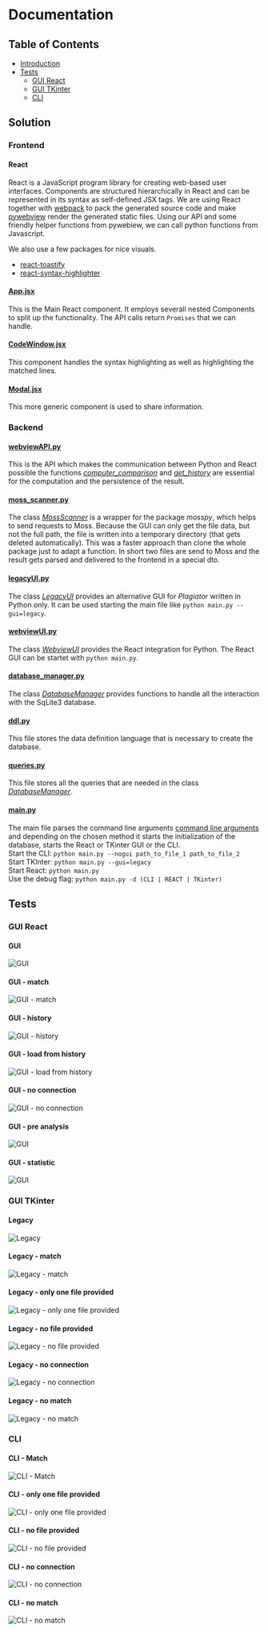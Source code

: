 # Documentation

## Table of Contents
- [Introduction](#introduction)
- [Tests](#tests)
  - [GUI React](#gui-react)
  - [GUI TKinter](#gui-tkinter)
  - [CLI](#cli)
 

## Solution

### Frontend

#### React
React is a JavaScript program library for creating web-based user interfaces. Components are structured hierarchically in React and can be represented in its syntax as self-defined JSX tags. We are using React together with [webpack](https://webpack.js.org/) to pack the generated source code and make [pywebview](https://pywebview.flowrl.com/) render the generated static files. Using our API and some friendly helper functions from pywebiew, we can call python functions from Javascript.

We also use a few packages for nice visuals.
- [react-toastify](https://fkhadra.github.io/react-toastify/introduction/)
- [react-syntax-highlighter](https://github.com/react-syntax-highlighter/react-syntax-highlighter)


#### [App.jsx](web/src/App.jsx)
This is the Main React component. It employs severall nested Components to split up the functionality. The API calls return `Promises` that we can handle.

#### [CodeWindow.jsx](web/src/components/CodeWindow.jsx)
This component handles the syntax highlighting as well as highlighting the matched lines.

#### [Modal.jsx](web/src/components/Modal.jsx)
This more generic component is used to share information. 

### Backend

#### [webviewAPI.py](app/api/webviewAPI.py)

This is the API which makes the communication between Python and React possible the functions 
_[computer_comparison](app/api/webviewAPI.py#L64-L70)_ and _[get_history](app/api/webviewAPI.py#L72-L74)_ are essential
for the computation and the persistence of the result.

#### [moss_scanner.py](app/scanner/moss_scanner.py)

The class _[MossScanner](app/scanner/moss_scanner.py#L16-L16)_ is a wrapper for the package _mosspy_, which helps to 
send requests to Moss. Because the GUI can only get the file data, but not the full path, the file is written into a 
temporary directory (that gets deleted automatically). This was a faster approach than clone the whole package just to 
adapt a function. In short two files are send to Moss and the result gets parsed and delivered to the frontend in a 
special dto.

#### [legacyUI.py](app/legacyUI.py)

The class _[LegacyUI](app/legacyUI.py#L14-L14)_ provides an alternative GUI for _Plagiator_ written in Python only. It 
can be used starting the main file like `python main.py --gui=legacy`.

#### [webviewUI.py](app/webviewUI.py)

The class _[WebviewUI](app/webviewUI.py#L6-L6)_ provides the React integration for Python. The React GUI can be startet 
with `python main.py`.

#### [database_manager.py](database/database_manager.py)

The class _[DatabaseManager](database/database_manager.py#L8-L8)_ provides functions to handle all the interaction with 
the SqLite3 database.

#### [ddl.py](database/ddl.py)

This file stores the data definition language that is necessary to create the database.

#### [queries.py](database/queries.py)

This file stores all the queries that are needed in the class _[DatabaseManager](database/database_manager.py#L8-L8)_.

#### [main.py](main.py)

The main file parses the command line arguments [command line arguments](main.py#L68-L80) and depending on the chosen
method it starts the initialization of the database, starts the React or TKinter GUI or the CLI. \
Start the CLI: `python main.py --nogui path_to_file_1 path_to_file_2` \
Start TKInter: `python main.py --gui=legacy` \
Start React: `python main.py` \
Use the debug flag: `python main.py -d (CLI | REACT | TKinter)`
  
## Tests

### GUI React

#### GUI
![GUI](resources/screenshots/test_gui.png)

#### GUI - match
![GUI - match](resources/screenshots/test_gui_match.png)

#### GUI - history 
![GUI - history](resources/screenshots/test_gui_history.png)

#### GUI - load from history
![GUI - load from history](resources/screenshots/test_gui_load_from_history.png)

#### GUI - no connection
![GUI - no connection](resources/screenshots/test_gui_no_connection.png)

#### GUI - pre analysis
![GUI](resources/screenshots/test_gui_pre_analysis.png)

#### GUI - statistic
![GUI](resources/screenshots/test_gui_statistic.png)


### GUI TKinter

#### Legacy
![Legacy](resources/screenshots/test_legacy.png)

#### Legacy - match
![Legacy - match](resources/screenshots/test_legacy_match.png)

#### Legacy - only one file provided
![Legacy - only one file provided](resources/screenshots/test_legacy_one_file.png)

#### Legacy - no file provided
![Legacy - no file provided](resources/screenshots/test_legacy_no_files.png)

#### Legacy - no connection
![Legacy - no connection](resources/screenshots/test_legacy_no_connection.png)

#### Legacy - no match
![Legacy - no match](resources/screenshots/test_legacy_no_match.png)


### CLI

#### CLI - Match
![CLI - Match](resources/screenshots/test_cli.png)

#### CLI - only one file provided
![CLI - only one file provided](resources/screenshots/test_cli_one_file.png)

#### CLI - no file provided
![CLI - no file provided](resources/screenshots/test_cli_no_files.png)

#### CLI - no connection
![CLI - no connection](resources/screenshots/test_cli_no_connection.png)

#### CLI - no match
![CLI - no match](resources/screenshots/test_cli_no_match.png)